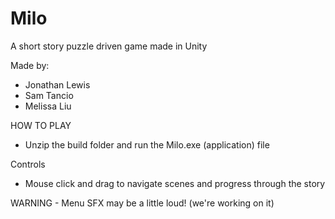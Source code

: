 # Milo
 A short story puzzle driven game made in Unity

 Made by:
  - Jonathan Lewis
  - Sam Tancio
  - Melissa Liu

  HOW TO PLAY
  - Unzip the build folder and run the Milo.exe (application) file

  Controls
  - Mouse click and drag to navigate scenes and progress through the story

  WARNING - Menu SFX may be a little loud! (we're working on it)
